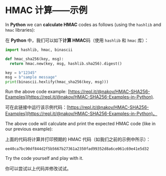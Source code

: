 # HMAC 计算——示例

In **Python** we can **calculate HMAC** codes as follows \(using the `hashlib` and `hmac` libraries\):

在 **Python** 中，我们可以如下**计算 HMAC**码（使用 `hashlib` 和 `hmac` 库）：

```python
import hashlib, hmac, binascii

def hmac_sha256(key, msg):
  return hmac.new(key, msg, hashlib.sha256).digest()

key = b"12345"
msg = b"sample message"
print(binascii.hexlify(hmac_sha256(key, msg)))
```

Run the above code example: [https://repl.it/@nakov/HMAC-SHA256-Examples](https://repl.it/@nakov/HMAC-SHA256-Examples-in-Python).

可在此链接中运行该示例代码：[https://repl.it/@nakov/HMAC-SHA256-Examples](https://repl.it/@nakov/HMAC-SHA256-Examples-in-Python)。

The above code will calculate and print the expected HMAC code \(like in our previous example\):

上面的代码将计算并打印预期的 HMAC 代码（如我们之前的示例中所示）：

```text
ee40ca7bc90df844d2f5b5667b27361a2350fad99352d8a6ce061c69e41e5d32
```

Try the code yourself and play with it.

你可以尝试以上代码并修改试试。
